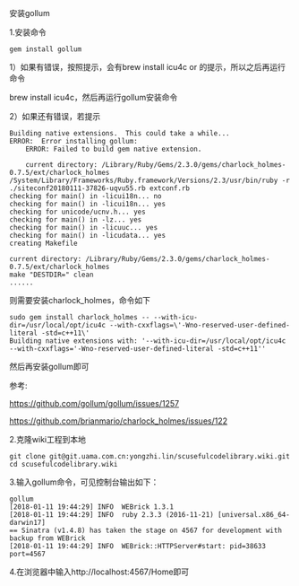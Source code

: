 安装gollum

1.安装命令

`gem install gollum`

1）如果有错误，按照提示，会有brew install icu4c or 的提示，所以之后再运行命令

brew install icu4c，然后再运行gollum安装命令

2）如果还有错误，若提示

```
Building native extensions.  This could take a while...
ERROR:  Error installing gollum:
	ERROR: Failed to build gem native extension.

    current directory: /Library/Ruby/Gems/2.3.0/gems/charlock_holmes-0.7.5/ext/charlock_holmes
/System/Library/Frameworks/Ruby.framework/Versions/2.3/usr/bin/ruby -r ./siteconf20180111-37826-uqvu55.rb extconf.rb
checking for main() in -licui18n... no
checking for main() in -licui18n... yes
checking for unicode/ucnv.h... yes
checking for main() in -lz... yes
checking for main() in -licuuc... yes
checking for main() in -licudata... yes
creating Makefile

current directory: /Library/Ruby/Gems/2.3.0/gems/charlock_holmes-0.7.5/ext/charlock_holmes
make "DESTDIR=" clean
......
```

则需要安装charlock_holmes，命令如下

```
sudo gem install charlock_holmes -- --with-icu-dir=/usr/local/opt/icu4c --with-cxxflags=\'-Wno-reserved-user-defined-literal -std=c++11\'
Building native extensions with: '--with-icu-dir=/usr/local/opt/icu4c --with-cxxflags='-Wno-reserved-user-defined-literal -std=c++11''
```

然后再安装gollum即可

参考:

https://github.com/gollum/gollum/issues/1257

https://github.com/brianmario/charlock_holmes/issues/122

2.克隆wiki工程到本地

```
git clone git@git.uama.com.cn:yongzhi.lin/scusefulcodelibrary.wiki.git
cd scusefulcodelibrary.wiki
```

3.输入gollum命令，可见控制台输出如下：

```
gollum
[2018-01-11 19:44:29] INFO  WEBrick 1.3.1
[2018-01-11 19:44:29] INFO  ruby 2.3.3 (2016-11-21) [universal.x86_64-darwin17]
== Sinatra (v1.4.8) has taken the stage on 4567 for development with backup from WEBrick
[2018-01-11 19:44:29] INFO  WEBrick::HTTPServer#start: pid=38633 port=4567
```

4.在浏览器中输入http://localhost:4567/Home即可